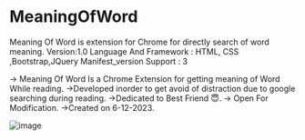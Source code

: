 # MeaningOfWord
Meaning Of Word is extension for Chrome for directly search of word meaning.
Version:1.0
Language And Framework : HTML, CSS ,Bootstrap,JQuery
Manifest_version Support : 3

-> Meaning Of Word Is a Chrome Extension for getting meaning of Word While reading.
->Developed inorder to get avoid of distraction due to google searching during reading.
->Dedicated to Best Friend 😇.
-> Open For Modification.
->Created on 6-12-2023.

![image](https://github.com/nil-01/MeaningOfWord/assets/76512153/44c5c69d-c8fd-4dab-92e3-6aa60bd9adb8)

